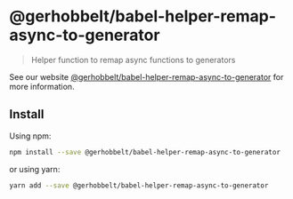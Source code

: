 # @gerhobbelt/babel-helper-remap-async-to-generator

> Helper function to remap async functions to generators

See our website [@gerhobbelt/babel-helper-remap-async-to-generator](https://new.babeljs.io/docs/en/next/babel-helper-remap-async-to-generator.html) for more information.

## Install

Using npm:

```sh
npm install --save @gerhobbelt/babel-helper-remap-async-to-generator
```

or using yarn:

```sh
yarn add --save @gerhobbelt/babel-helper-remap-async-to-generator
```

